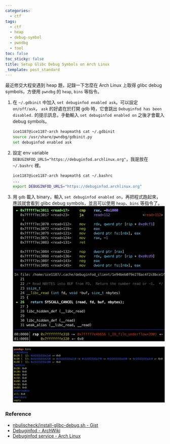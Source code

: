 ```yaml
---
categories:
  - ctf
tags:
  - ctf
  - heap
  - debug-symbol
  - pwndbg
  - tool
toc: false
toc_sticky: false
title: Setup Glibc Debug Symbols on Arch Linux
_template: post_standard
---
```


最近修交大程安遇到 heap 題，記錄一下怎麼在 Arch Linux 上取得 glibc debug symbols，方便用 `pwndbg` 的 `heap`, `bins` 等指令。

1. 在 `~/.gdbinit` 中加入 `set debuginfod enabled ask`。可以設定 `on/off/ask`， `ask` 的好處在於打開 gdb 時，它會跳出 `Debuginfod has been disabled.` 的提示訊息，手動輸入 `set debuginfod enabled on` 之後才會載入 debug symbols。

   ```bash
   ice1187@ice1187-arch heapmath$ cat ~/.gdbinit
   source /usr/share/pwndbg/gdbinit.py
   set debuginfod enabled ask
   ```

2. 設定 env variable `DEBUGINFOD_URLS="https://debuginfod.archlinux.org"`，我是放在 `~/.bashrc` 裡。

   ```bash
   ice1187@ice1187-arch heapmath$ cat ~/.bashrc
   ...
   export DEBUGINFOD_URLS="https://debuginfod.archlinux.org"
   ```

3. 用 `gdb` 載入 binary，輸入 `set debuginfod enabled on`，再把程式跑起來，應該就會看到 glibc debug symbols，並且可以使用 `heap`、`bins` 等指令了。
   ![glibc-read-symbol.png](/assets/images/glibc-read-symbol.png)

   ![pwndbg-bins.png](/assets/images/pwndbg-bins.png)

### Reference

- [nbulischeck/install-glibc-debug.sh - Gist](https://gist.github.com/nbulischeck/bda4397a59b77822703f98f6aeb2cb20?permalink_comment_id=4075383)
- [Debuginfod - ArchWiki](https://wiki.archlinux.org/title/Debuginfod)
- [Debuginfod service - Arch Linux](https://debuginfod.archlinux.org)
